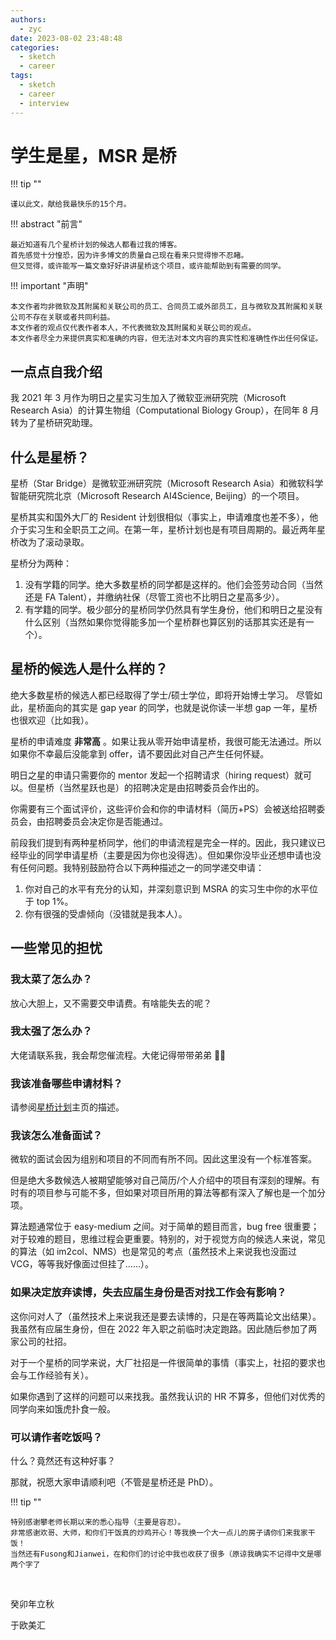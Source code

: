 ```yaml
---
authors:
  - zyc
date: 2023-08-02 23:48:48
categories:
  - sketch
  - career
tags:
  - sketch
  - career
  - interview
---
```


# 学生是星，MSR 是桥

!!! tip ""

    谨以此文，献给我最快乐的15个月。

!!! abstract "前言"

    最近知道有几个星桥计划的候选人都看过我的博客。
    首先感觉十分惶恐，因为许多博文的质量自己现在看来只觉得惨不忍睹。
    但又觉得，或许能写一篇文章好好讲讲星桥这个项目，或许能帮助到有需要的同学。

!!! important "声明"

    本文作者均非微软及其附属和关联公司的员工、合同员工或外部员工，且与微软及其附属和关联公司不存在关联或者共同利益。
    本文作者的观点仅代表作者本人，不代表微软及其附属和关联公司的观点。
    本文作者尽全力来提供真实和准确的内容，但无法对本文内容的真实性和准确性作出任何保证。

## 一点点自我介绍

我 2021 年 3 月作为明日之星实习生加入了微软亚洲研究院（Microsoft Research Asia）的计算生物组（Computational Biology Group），在同年 8 月转为了星桥研究助理。

## 什么是星桥？

星桥（Star Bridge）是微软亚洲研究院（Microsoft Research Asia）和微软科学智能研究院北京（Microsoft Research AI4Science, Beijing）的一个项目。

星桥其实和国外大厂的 Resident 计划很相似（事实上，申请难度也差不多），他介于实习生和全职员工之间。在第一年，星桥计划也是有项目周期的。最近两年星桥改为了滚动录取。

星桥分为两种：

1. 没有学籍的同学。绝大多数星桥的同学都是这样的。他们会签劳动合同（当然还是 FA Talent），并缴纳社保（尽管工资也不比明日之星高多少）。
2. 有学籍的同学。极少部分的星桥同学仍然具有学生身份，他们和明日之星没有什么区别（当然如果你觉得能多加一个星桥群也算区别的话那其实还是有一个）。

## 星桥的候选人是什么样的？

绝大多数星桥的候选人都已经取得了学士/硕士学位，即将开始博士学习。
尽管如此，星桥面向的其实是 gap year 的同学，也就是说你读一半想 gap 一年，星桥也很欢迎（比如我）。

星桥的申请难度 **非常高** 。如果让我从零开始申请星桥，我很可能无法通过。所以如果你不幸最后没能拿到 offer，请不要因此对自己产生任何怀疑。

明日之星的申请只需要你的 mentor 发起一个招聘请求（hiring request）就可以。但星桥（当然星跃也是）的招聘决定是由招聘委员会作出的。

你需要有三个面试评价，这些评价会和你的申请材料（简历+PS）会被送给招聘委员会，由招聘委员会决定你是否能通过。

前段我们提到有两种星桥同学，他们的申请流程是完全一样的。因此，我只建议已经毕业的同学申请星桥（主要是因为你也没得选）。但如果你没毕业还想申请也没有任何问题。我特别鼓励符合以下两种描述之一的同学递交申请：

1. 你对自己的水平有充分的认知，并深刻意识到 MSRA 的实习生中你的水平位于 top 1%。
2. 你有很强的受虐倾向（没错就是我本人）。

## 一些常见的担忧

### 我太菜了怎么办？

放心大胆上，又不需要交申请费。有啥能失去的呢？

### 我太强了怎么办？

大佬请联系我，我会帮您催流程。大佬记得带带弟弟 🥺🥺

### 我该准备哪些申请材料？

请参阅[星桥计划](https://www.msra.cn/zh-cn/connections/academic-programs/xingqiao)主页的描述。

### 我该怎么准备面试？

微软的面试会因为组别和项目的不同而有所不同。因此这里没有一个标准答案。

但是绝大多数候选人被期望能够对自己简历/个人介绍中的项目有深刻的理解。有时有的项目参与可能不多，但如果对项目所用的算法等都有深入了解也是一个加分项。

算法题通常位于 easy-medium 之间。对于简单的题目而言，bug free 很重要；对于较难的题目，思维过程会更重要。特别的，对于视觉方向的候选人来说，常见的算法（如 im2col、NMS）也是常见的考点（虽然技术上来说我也没面过 VCG，等等我好像面过但挂了……）。

### 如果决定放弃读博，失去应届生身份是否对找工作会有影响？

这你问对人了（虽然技术上来说我还是要去读博的，只是在等两篇论文出结果）。我虽然有应届生身份，但在 2022 年入职之前临时决定跑路。因此随后参加了两家公司的社招。

对于一个星桥的同学来说，大厂社招是一件很简单的事情（事实上，社招的要求也会与工作经验有关）。

如果你遇到了这样的问题可以来找我。虽然我认识的 HR 不算多，但他们对优秀的同学向来如饿虎扑食一般。

### 可以请作者吃饭吗？

什么？竟然还有这种好事？

那就，祝愿大家申请顺利吧（不管是星桥还是 PhD）。

!!! tip ""

    特别感谢攀老师长期以来的悉心指导（主要是容忍）。
    非常感谢欢哥、大师，和你们干饭真的炒鸡开心！等我换一个大一点儿的房子请你们来我家干饭！
    当然还有Fusong和Jianwei，在和你们的讨论中我也收获了很多（原谅我确实不记得中文是哪两个字了

<br>

癸卯年立秋

于欧美汇
